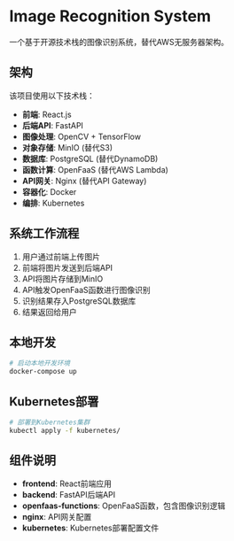 # Image Recognition System

一个基于开源技术栈的图像识别系统，替代AWS无服务器架构。

## 架构

该项目使用以下技术栈：

- **前端**: React.js
- **后端API**: FastAPI
- **图像处理**: OpenCV + TensorFlow
- **对象存储**: MinIO (替代S3)
- **数据库**: PostgreSQL (替代DynamoDB)
- **函数计算**: OpenFaaS (替代AWS Lambda)
- **API网关**: Nginx (替代API Gateway)
- **容器化**: Docker
- **编排**: Kubernetes

## 系统工作流程

1. 用户通过前端上传图片
2. 前端将图片发送到后端API
3. API将图片存储到MinIO
4. API触发OpenFaaS函数进行图像识别
5. 识别结果存入PostgreSQL数据库
6. 结果返回给用户

## 本地开发

```bash
# 启动本地开发环境
docker-compose up
```

## Kubernetes部署

```bash
# 部署到Kubernetes集群
kubectl apply -f kubernetes/
```

## 组件说明

- **frontend**: React前端应用
- **backend**: FastAPI后端API
- **openfaas-functions**: OpenFaaS函数，包含图像识别逻辑
- **nginx**: API网关配置
- **kubernetes**: Kubernetes部署配置文件 